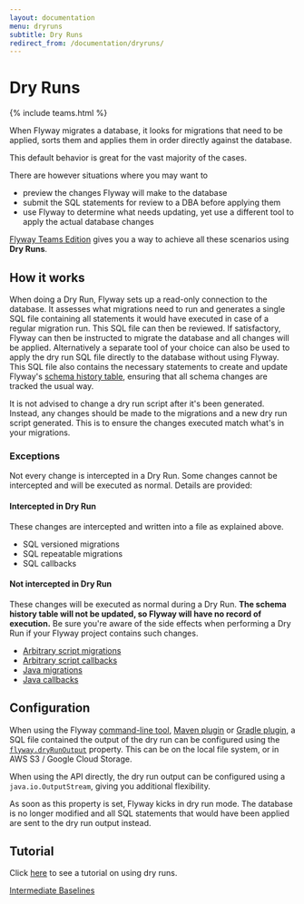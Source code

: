 ```yaml
---
layout: documentation
menu: dryruns
subtitle: Dry Runs
redirect_from: /documentation/dryruns/
---
```

# Dry Runs
{% include teams.html %}

When Flyway migrates a database, it looks for migrations that need to be applied, sorts them and applies them in order
directly against the database.

This default behavior is great for the vast majority of the cases.
 
There are however situations where you may want to
- preview the changes Flyway will make to the database
- submit the SQL statements for review to a DBA before applying them
- use Flyway to determine what needs updating, yet use a different tool to apply the actual database changes

[Flyway Teams Edition](/try-flyway-teams-edition) gives you a way to achieve all these scenarios using **Dry Runs**.

## How it works

When doing a Dry Run, Flyway sets up a read-only connection to the database. It assesses what migrations need to run and
generates a single SQL file containing all statements it would have executed in case of a regular migration
run. This SQL file can then be reviewed. If satisfactory, Flyway can then be instructed to migrate the database and
all changes will be applied. Alternatively a separate tool of your choice can also be used to apply the dry run SQL file
directly to the database without using Flyway. This SQL file also contains the necessary statements to create and update Flyway's
[schema history table](/documentation/concepts/migrations#schema-history-table), ensuring that all schema changes are tracked the usual way.

It is not advised to change a dry run script after it's been generated. Instead, any changes should be made to the migrations and a new dry run script generated. This is to ensure the changes executed match what's in your migrations.

### Exceptions

Not every change is intercepted in a Dry Run. Some changes cannot be intercepted and will be executed as normal. Details are provided:

#### Intercepted in Dry Run

These changes are intercepted and written into a file as explained above.

- SQL versioned migrations
- SQL repeatable migrations
- SQL callbacks

#### Not intercepted in Dry Run

These changes will be executed as normal during a Dry Run. **The schema history table will not be updated, so Flyway will have no record of execution.** Be sure you're aware of the side effects when performing a Dry Run if your Flyway project contains such changes.

- [Arbitrary script migrations](/documentation/concepts/migrations#script-migrations)
- [Arbitrary script callbacks](/documentation/concepts/callbacks#script-callbacks)
- [Java migrations](/documentation/concepts/migrations#java-based-migrations)
- [Java callbacks](/documentation/concepts/callbacks#java-callbacks)

## Configuration

When using the Flyway [command-line tool](/documentation/usage/commandline), [Maven plugin](/documentation/usage/maven) or
[Gradle plugin](/documentation/usage/gradle), a SQL file contained the output of the dry run can be configured using the 
[`flyway.dryRunOutput`](/documentation/configuration/parameters/dryRunOutput) property. This can be on the local file
system, or in AWS S3 / Google Cloud Storage.

When using the API directly, the dry run output can be configured using a `java.io.OutputStream`, giving you additional
flexibility.

As soon as this property is set, Flyway kicks in dry run mode. The database is no longer modified and all SQL statements
that would have been applied are sent to the dry run output instead.

## Tutorial

Click [here](/documentation/getstarted/advanced/dryruns) to see a tutorial on using dry runs.

<p class="next-steps">
    <a class="btn btn-primary" href="/documentation/concepts/intermediatebaselines">Intermediate Baselines<i class="fa fa-arrow-right"></i></a>
</p>
